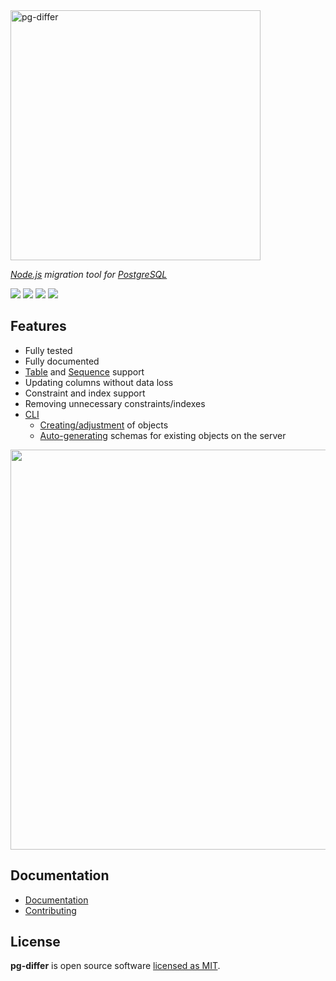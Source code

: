 <a href="https://multum.github.io/pg-differ/#/">
    <img src='https://multum.github.io/pg-differ/readme-logo.svg' width='400' alt='pg-differ'>
</a>

_[Node.js](https://nodejs.org/en/) migration tool for [PostgreSQL](https://www.postgresql.org/)_

![](https://github.com/multum/pg-differ/workflows/Lint%20and%20test/badge.svg)
[![](https://img.shields.io/npm/l/pg-differ.svg?style=flat)](https://github.com/multum/pg-differ/blob/master/LICENSE)
[![](https://img.shields.io/npm/v/pg-differ.svg?style=flat)](https://www.npmjs.com/package/pg-differ)
![](https://img.shields.io/codecov/c/github/multum/pg-differ.svg?style=flat)

## Features

- Fully tested
- Fully documented
- [Table](https://multum.github.io/pg-differ/#/metadata/table) and [Sequence](https://multum.github.io/pg-differ/#/metadata/sequence) support
- Updating columns without data loss
- Constraint and index support
- Removing unnecessary constraints/indexes
- [CLI](https://multum.github.io/pg-differ/#/cli)
  - [Creating/adjustment](https://multum.github.io/pg-differ/#/cli?id=sync) of objects
  - [Auto-generating](https://multum.github.io/pg-differ/#/cli?id=generate) schemas for existing objects on the server

<img src='https://multum.github.io/pg-differ/screencast.svg' width='640px'/>

## Documentation

- [Documentation](https://multum.github.io/pg-differ/#/)
- [Contributing](https://github.com/multum/pg-differ/blob/master/CONTRIBUTING.md)

## License

**pg-differ** is open source software [licensed as MIT](https://github.com/multum/pg-differ/blob/master/LICENSE).
